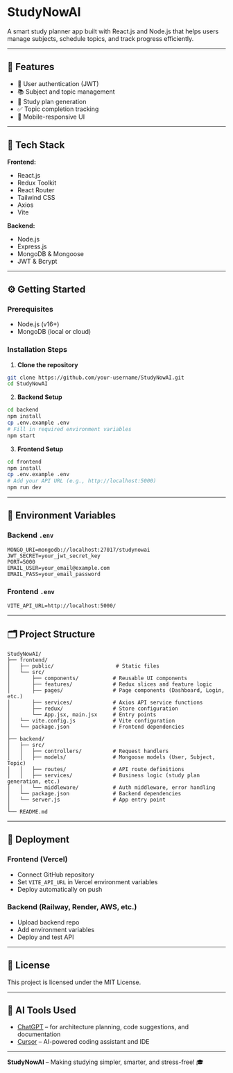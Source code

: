 # StudyNowAI

A smart study planner app built with React.js and Node.js that helps users manage subjects, schedule topics, and track progress efficiently.

---

## 🚀 Features

* 🔐 User authentication (JWT)
* 📚 Subject and topic management
* 📅 Study plan generation
* ✅ Topic completion tracking
* 📱 Mobile-responsive UI

---

## 🧰 Tech Stack

**Frontend:**

* React.js
* Redux Toolkit
* React Router
* Tailwind CSS
* Axios
* Vite

**Backend:**

* Node.js
* Express.js
* MongoDB & Mongoose
* JWT & Bcrypt

---

## ⚙️ Getting Started

### Prerequisites

* Node.js (v16+)
* MongoDB (local or cloud)

### Installation Steps

1. **Clone the repository**

```bash
git clone https://github.com/your-username/StudyNowAI.git
cd StudyNowAI
```

2. **Backend Setup**

```bash
cd backend
npm install
cp .env.example .env
# Fill in required environment variables
npm start
```

3. **Frontend Setup**

```bash
cd frontend
npm install
cp .env.example .env
# Add your API URL (e.g., http://localhost:5000)
npm run dev
```

---

## 📁 Environment Variables

### Backend `.env`

```
MONGO_URI=mongodb://localhost:27017/studynowai
JWT_SECRET=your_jwt_secret_key
PORT=5000
EMAIL_USER=your_email@example.com
EMAIL_PASS=your_email_password
```

### Frontend `.env`

```
VITE_API_URL=http://localhost:5000/
```

---

## 🗂 Project Structure

```
StudyNowAI/
├── frontend/
│   ├── public/                    # Static files
│   └── src/
│       ├── components/           # Reusable UI components
│       ├── features/             # Redux slices and feature logic
│       ├── pages/                # Page components (Dashboard, Login, etc.)
│       ├── services/             # Axios API service functions
│       ├── redux/                # Store configuration
│       └── App.jsx, main.jsx     # Entry points
│   └── vite.config.js            # Vite configuration
│   └── package.json              # Frontend dependencies
│
├── backend/
│   ├── src/
│   │   ├── controllers/          # Request handlers
│   │   ├── models/               # Mongoose models (User, Subject, Topic)
│   │   ├── routes/               # API route definitions
│   │   ├── services/             # Business logic (study plan generation, etc.)
│   │   └── middleware/           # Auth middleware, error handling
│   └── package.json              # Backend dependencies
│   └── server.js                 # App entry point
│
└── README.md
```

---

## 🚢 Deployment

### Frontend (Vercel)

* Connect GitHub repository
* Set `VITE_API_URL` in Vercel environment variables
* Deploy automatically on push

### Backend (Railway, Render, AWS, etc.)

* Upload backend repo
* Add environment variables
* Deploy and test API

---

## 📄 License

This project is licensed under the MIT License.

---

## 🤖 AI Tools Used

* [ChatGPT](https://chat.openai.com/) – for architecture planning, code suggestions, and documentation
* [Cursor](https://cursor.sh/) – AI-powered coding assistant and IDE

---

**StudyNowAI** – Making studying simpler, smarter, and stress-free! 🎓
